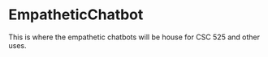 # EmpatheticChatbot
This is where the empathetic chatbots will be house for CSC 525 and other uses. 
